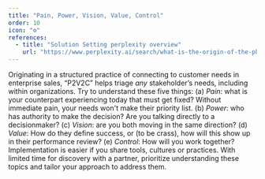 ```yaml
---
title: "Pain, Power, Vision, Value, Control"
order: 10
icon: "⚙️"
references:
  - title: "Solution Setting perplexity overview"
    url: "https://www.perplexity.ai/search/what-is-the-origin-of-the-phra-HA6GFaHYSTSS2lfQ9_1TtQ"
---
```


Originating in a structured practice of connecting to customer needs in enterprise sales, “P2V2C” helps triage *any* stakeholder’s needs, including within organizations. Try to understand these five things: (a) *Pain*: what is your counterpart experiencing today that must get fixed? Without immediate pain, your needs won't make their priority list. (b) *Power*: who has authority to make the decision? Are you talking directly to a decisionmaker? (c) *Vision*: are you both moving in the same direction? (d) *Value*: How do they define success, or (to be crass), how will this show up in their performance review? (e) *Control*: How will you work together? Implementation is easier if you share tools, cultures or practices. With limited time for discovery with a partner, prioritize understanding these topics and tailor your approach to address them.

